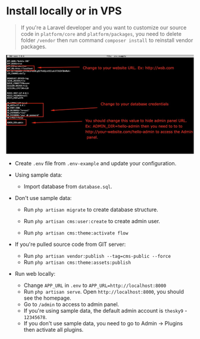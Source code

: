 # Install locally or in VPS

> If you're a Laravel developer and you want to customize our source code in `platform/core` and `platform/packages`, you need to delete folder `/vendor` then run command `composer install` to reinstall vendor packages.

  ![Env](_images/installation/50848231176_5a3ba243e7_b.jpeg)

- Create `.env` file from `.env-example` and update your configuration.

- Using sample data: 
    - Import database from `database.sql`.
    
- Don't use sample data:
    - Run `php artisan migrate` to create database structure.

    - Run `php artisan cms:user:create` to create admin user.
    
    - Run `php artisan cms:theme:activate flow`

- If you're pulled source code from GIT server:
    - Run `php artisan vendor:publish --tag=cms-public --force`
    - Run `php artisan cms:theme:assets:publish`

- Run web locally:
    - Change `APP_URL` in `.env` to `APP_URL=http://localhost:8000`
    - Run `php artisan serve`. Open `http://localhost:8000`, you should see the homepage.
    - Go to `/admin` to access to admin panel.
    - If you're using sample data, the default admin account is `thesky9` - `12345678`.
    - If you don't use sample data, you need to go to Admin -> Plugins then activate all plugins.